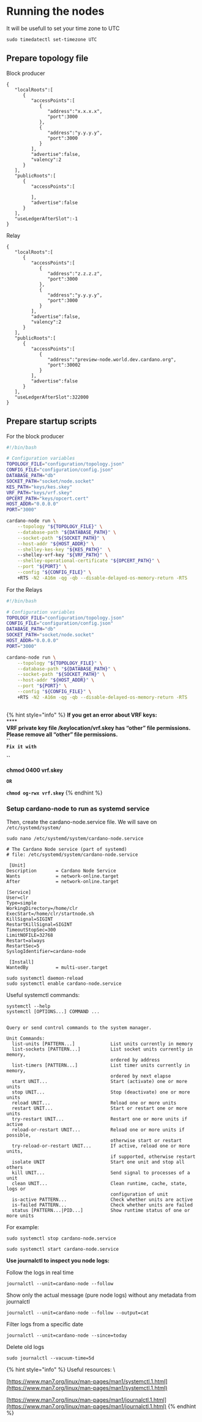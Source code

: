 # Running the nodes

It will be usefull to set your time zone to UTC

```
sudo timedatectl set-timezone UTC
```

## Prepare topology file

Block producer

```
{
   "localRoots":[
      {
         "accessPoints":[
            {
               "address":"x.x.x.x",
               "port":3000
            },
            {
               "address":"y.y.y.y",
               "port":3000
            }
         ],
         "advertise":false,
         "valency":2
      }
   ],
   "publicRoots":[
      {
         "accessPoints":[
            
         ],
         "advertise":false
      }
   ],
   "useLedgerAfterSlot":-1
}
```

Relay

```
{
   "localRoots":[
      {
         "accessPoints":[
            {
               "address":"z.z.z.z",
               "port":3000
            },
            {
               "address":"y.y.y.y",
               "port":3000
            }
         ],
         "advertise":false,
         "valency":2
      }
   ],
   "publicRoots":[
      {
         "accessPoints":[
            {
               "address":"preview-node.world.dev.cardano.org",
               "port":30002
            }         
         ],
         "advertise":false
      }
   ],
   "useLedgerAfterSlot":322000
}
```

## Prepare startup scripts

For the block producer

```bash
#!/bin/bash

# Configuration variables
TOPOLOGY_FILE="configuration/topology.json"
CONFIG_FILE="configuration/config.json"
DATABASE_PATH="db"
SOCKET_PATH="socket/node.socket"
KES_PATH="keys/kes.skey"
VRF_PATH="keys/vrf.skey"
OPCERT_PATH="keys/opcert.cert"
HOST_ADDR="0.0.0.0"
PORT="3000"

cardano-node run \
    --topology "${TOPOLOGY_FILE}" \
    --database-path "${DATABASE_PATH}" \
    --socket-path "${SOCKET_PATH}" \
    --host-addr "${HOST_ADDR}" \
    --shelley-kes-key "${KES_PATH}"  \ 
    --shelley-vrf-key "${VRF_PATH}" \
    --shelley-operational-certificate "${OPCERT_PATH}" \
    --port "${PORT}" \
    --config "${CONFIG_FILE}" \
    +RTS -N2 -A16m -qg -qb --disable-delayed-os-memory-return -RTS
```

For the Relays

```bash
#!/bin/bash

# Configuration variables
TOPOLOGY_FILE="configuration/topology.json"
CONFIG_FILE="configuration/config.json"
DATABASE_PATH="db"
SOCKET_PATH="socket/node.socket"
HOST_ADDR="0.0.0.0"
PORT="3000"

cardano-node run \
    --topology "${TOPOLOGY_FILE}" \
    --database-path "${DATABASE_PATH}" \
    --socket-path "${SOCKET_PATH}" \
    --host-addr "${HOST_ADDR}" \
    --port "${PORT}" \
    --config "${CONFIG_FILE}" \
    +RTS -N2 -A16m -qg -qb --disable-delayed-os-memory-return -RTS
    
```

{% hint style="info" %}
**If you get an error about VRF keys:**\
****\
**VRF private key file /keylocation/vrf.skey has “other” file permissions. Please remove all “other” file permissions.**\
**``**\
**`Fix it with`**&#x20;

**``**

**chmod 0400 vrf.skey**

**`OR`**

**`chmod og-rwx vrf.skey`**
{% endhint %}

### Setup cardano-node to run as systemd service

Then, create the cardano-node.service file. We will save on `/etc/systemd/system/`

```
sudo nano /etc/systemd/system/cardano-node.service
```

```
# The Cardano Node service (part of systemd)
# file: /etc/systemd/system/cardano-node.service

 [Unit]
Description       = Cardano Node Service
Wants             = network-online.target
After             = network-online.target

[Service]
User=clr
Type=simple
WorkingDirectory=/home/clr
ExecStart=/home/clr/startnode.sh
KillSignal=SIGINT
RestartKillSignal=SIGINT
TimeoutStopSec=300
LimitNOFILE=32768
Restart=always
RestartSec=5
SyslogIdentifier=cardano-node

 [Install]
WantedBy          = multi-user.target
```

```
sudo systemctl daemon-reload
sudo systemctl enable cardano-node.service
```

Useful systemctl commands:

```
systemctl --help
systemctl [OPTIONS...] COMMAND ...


Query or send control commands to the system manager.

Unit Commands:
  list-units [PATTERN...]             List units currently in memory
  list-sockets [PATTERN...]           List socket units currently in memory,
                                      ordered by address
  list-timers [PATTERN...]            List timer units currently in memory,
                                      ordered by next elapse
  start UNIT...                       Start (activate) one or more units
  stop UNIT...                        Stop (deactivate) one or more units
  reload UNIT...                      Reload one or more units
  restart UNIT...                     Start or restart one or more units
  try-restart UNIT...                 Restart one or more units if active
  reload-or-restart UNIT...           Reload one or more units if possible,
                                      otherwise start or restart
  try-reload-or-restart UNIT...       If active, reload one or more units,
                                      if supported, otherwise restart
  isolate UNIT                        Start one unit and stop all others
  kill UNIT...                        Send signal to processes of a unit
  clean UNIT...                       Clean runtime, cache, state, logs or
                                      configuration of unit
  is-active PATTERN...                Check whether units are active
  is-failed PATTERN...                Check whether units are failed
  status [PATTERN...|PID...]          Show runtime status of one or more units
```

For example:

```
sudo systemctl stop cardano-node.service
```

```
sudo systemctl start cardano-node.service
```

**Use journalctl to inspect you node logs:**

Follow the logs in real time

```
journalctl --unit=cardano-node --follow
```

Show only the actual message (pure node logs) without any metadata from journalctl

```
journalctl --unit=cardano-node --follow --output=cat
```

Filter logs from a specific date

```
journalctl --unit=cardano-node --since=today
```

Delete old logs

```
sudo journalctl --vacuum-time=5d
```

{% hint style="info" %}
Useful resources: \


[https://www.man7.org/linux/man-pages/man1/systemctl.1.html](https://www.man7.org/linux/man-pages/man1/systemctl.1.html)

[https://www.man7.org/linux/man-pages/man1/journalctl.1.html](https://www.man7.org/linux/man-pages/man1/journalctl.1.html)
{% endhint %}
